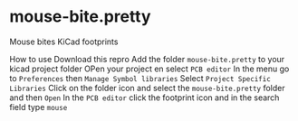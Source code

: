 # mouse-bite.pretty
Mouse bites KiCad footprints

How to use
Download this repro
Add the folder `mouse-bite.pretty` to your kicad project folder
OPen your project en select `PCB editor` 
In the menu go to `Preferences` then `Manage Symbol libraries`
Select `Project Specific Libraries`
Click on the folder icon and select the `mouse-bite.pretty` folder and then `Open`
In the `PCB editor` click the footprint icon and in the search field type `mouse`


